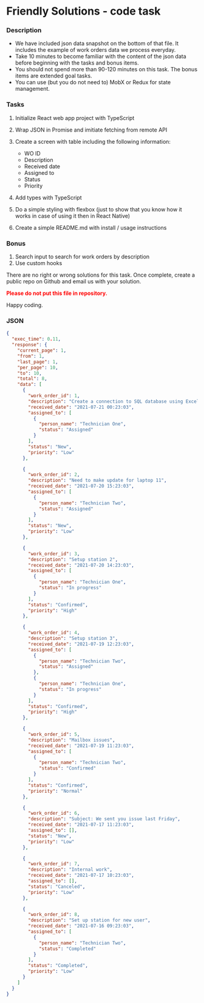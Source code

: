 # Friendly Solutions - code task

### Description

- We have included json data snapshot on the bottom of that file. It includes the example of work orders data we process everyday.
- Take 10 minutes to become familiar with the content of the json data before beginning with the tasks and bonus items.
- You should not spend more than 90-120 minutes on this task. The bonus items are extended goal tasks.
- You can use (but you do not need to) MobX or Redux for state management.

### Tasks

1. Initialize React web app project with TypeScript

2. Wrap JSON in Promise and imitiate fetching from remote API

3. Create a screen with table including the following information:

    - WO ID
    - Description
    - Received date
    - Assigned to
    - Status
    - Priority

4. Add types with TypeScript

5. Do a simple styling with flexbox (just to show that you know how it works in case of using it then in React Native)

6. Create a simple README.md with install / usage instructions

### Bonus

1. Search input to search for work orders by description
2. Use custom hooks

There are no right or wrong solutions for this task. Once complete, create a public repo on Github and email us with your solution.

<b style="color:red;">Please do not put this file in repository.</b>

Happy coding.

### JSON

```json
{
  "exec_time": 0.11,
  "response": {
    "current_page": 1,
    "from": 1,
    "last_page": 1,
    "per_page": 10,
    "to": 10,
    "total": 8,
    "data": [
      {
        "work_order_id": 1,
        "description": "Create a connection to SQL database using Excel",
        "received_date": "2021-07-21 00:23:03",
        "assigned_to": [
          {
            "person_name": "Technician One",
            "status": "Assigned"
          }
        ],
        "status": "New",
        "priority": "Low"
      },

      {
        "work_order_id": 2,
        "description": "Need to make update for laptop 11",
        "received_date": "2021-07-20 15:23:03",
        "assigned_to": [
          {
            "person_name": "Technician Two",
            "status": "Assigned"
          }
        ],
        "status": "New",
        "priority": "Low"
      },

      {
        "work_order_id": 3,
        "description": "Setup station 2",
        "received_date": "2021-07-20 14:23:03",
        "assigned_to": [
          {
            "person_name": "Technician One",
            "status": "In progress"
          }
        ],
        "status": "Confirmed",
        "priority": "High"
      },

      {
        "work_order_id": 4,
        "description": "Setup station 3",
        "received_date": "2021-07-19 12:23:03",
        "assigned_to": [
          {
            "person_name": "Technician Two",
            "status": "Assigned"
          },
          {
            "person_name": "Technician One",
            "status": "In progress"
          }
        ],
        "status": "Confirmed",
        "priority": "High"
      },

      {
        "work_order_id": 5,
        "description": "Mailbox issues",
        "received_date": "2021-07-19 11:23:03",
        "assigned_to": [
          {
            "person_name": "Technician Two",
            "status": "Confirmed"
          }
        ],
        "status": "Confirmed",
        "priority": "Normal"
      },

      {
        "work_order_id": 6,
        "description": "Subject: We sent you issue last Friday",
        "received_date": "2021-07-17 11:23:03",
        "assigned_to": [],
        "status": "New",
        "priority": "Low"
      },

      {
        "work_order_id": 7,
        "description": "Internal work",
        "received_date": "2021-07-17 10:23:03",
        "assigned_to": [],
        "status": "Canceled",
        "priority": "Low"
      },

      {
        "work_order_id": 8,
        "description": "Set up station for new user",
        "received_date": "2021-07-16 09:23:03",
        "assigned_to": [
          {
            "person_name": "Technician Two",
            "status": "Completed"
          }
        ],
        "status": "Completed",
        "priority": "Low"
      }
    ]
  }
}
```